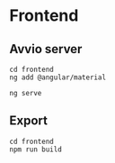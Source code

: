 # Frontend

## Avvio server
```shell
cd frontend
ng add @angular/material

ng serve
```

## Export
```shell
cd frontend
npm run build
```
